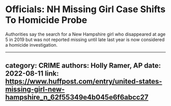 # Officials: NH Missing Girl Case Shifts To Homicide Probe

Authorities say the search for a New Hampshire girl who disappeared at age 5 in 2019 but was not reported missing until late last year is now considered a homicide investigation.

---
category: CRIME
authors: Holly Ramer, AP
date: 2022-08-11
link: https://www.huffpost.com/entry/united-states-missing-girl-new-hampshire_n_62f55349e4b045e6f6abcc27
---
